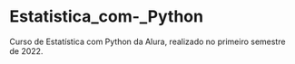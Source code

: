 # Estatistica_com-_Python
Curso de Estatística com Python da Alura, realizado no primeiro semestre de 2022.
